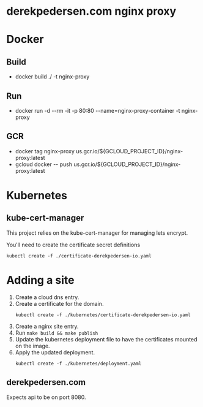 # derekpedersen.com nginx proxy #

# Docker

## Build
- docker build ./ -t nginx-proxy

## Run
- docker run -d --rm -it -p 80:80 --name=nginx-proxy-container -t nginx-proxy

## GCR
- docker tag nginx-proxy us.gcr.io/${GCLOUD_PROJECT_ID}/nginx-proxy:latest
- gcloud docker -- push us.gcr.io/${GCLOUD_PROJECT_ID}/nginx-proxy:latest

# Kubernetes

## kube-cert-manager

This project relies on the kube-cert-manager for managing lets encrypt.

You'll need to create the certificate secret definitions
```
kubectl create -f ./certificate-derekpedersen-io.yaml
```

# Adding a site

1. Create a cloud dns entry.
2. Create a certificate for the domain.
    ```
    kubectl create -f ./kubernetes/certificate-derekpedersen-io.yaml
    ```
3. Create a nginx site entry. 
4. Run `make build && make publish`
5. Update the kubernetes deployment file to have the certificates mounted on the image.
5. Apply the updated deployment.
    ```
    kubectl create -f ./kubernetes/deployment.yaml
    ```


## derekpedersen.com
Expects api to be on port 8080.
